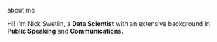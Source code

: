 about me 

Hi! I'm Nick Swetlin, a **Data Scientist** with an extensive background in **Public Speaking** and **Communications.**
